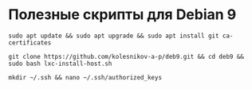 # Полезные скрипты для Debian 9

```sudo apt update && sudo apt upgrade && sudo apt install git ca-certificates```

```git clone https://github.com/kolesnikov-a-p/deb9.git && cd deb9 && sudo bash lxc-install-host.sh```

```mkdir ~/.ssh && nano ~/.ssh/authorized_keys```


